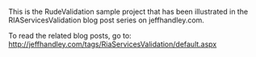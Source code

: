 This is the RudeValidation sample project that has been illustrated in the RIAServicesValidation blog post series on jeffhandley.com.

To read the related blog posts, go to: <http://jeffhandley.com/tags/RiaServicesValidation/default.aspx>